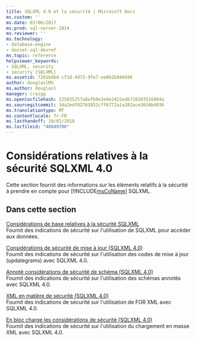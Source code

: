 ```yaml
---
title: SQLXML 4.0 et la sécurité | Microsoft Docs
ms.custom: ''
ms.date: 03/06/2017
ms.prod: sql-server-2014
ms.reviewer: ''
ms.technology:
- database-engine
- docset-sql-devref
ms.topic: reference
helpviewer_keywords:
- SQLXML, security
- security [SQLXML]
ms.assetid: 7281bdbd-cf1d-4d73-9fe7-ee8b2b946696
author: douglaslMS
ms.author: douglasl
manager: craigg
ms.openlocfilehash: 225835257a8efb9e3e9e2422ad6710203516884a
ms.sourcegitcommit: 3da2edf82763852cff6772a1a282ace3034b4936
ms.translationtype: MT
ms.contentlocale: fr-FR
ms.lasthandoff: 10/02/2018
ms.locfileid: "48049706"
---
```

# <a name="sqlxml-40-security-considerations"></a>Considérations relatives à la sécurité SQLXML 4.0
  Cette section fournit des informations sur les éléments relatifs à la sécurité à prendre en compte pour [!INCLUDE[msCoName](../../../includes/msconame-md.md)] SQLXML.  
  
## <a name="in-this-section"></a>Dans cette section  
 [Considérations de base relatives à la sécurité SQLXML](core-sqlxml-security-considerations.md)  
 Fournit des indications de sécurité sur l'utilisation de SQLXML pour accéder aux données.  
  
 [Considérations de sécurité de mise à jour &#40;SQLXML 4.0&#41;](updategram-security-considerations-sqlxml-4-0.md)  
 Fournit des indications de sécurité sur l'utilisation des codes de mise à jour (updategrams) avec SQLXML 4.0.  
  
 [Annoté considérations de sécurité de schéma &#40;SQLXML 4.0&#41;](annotated-schema-security-considerations-sqlxml-4-0.md)  
 Fournit des indications de sécurité sur l'utilisation des schémas annotés avec SQLXML 4.0.  
  
 [XML en matière de sécurité &#40;SQLXML 4.0&#41;](for-xml-security-considerations-sqlxml-4-0.md)  
 Fournit des indications de sécurité sur l'utilisation de FOR XML avec SQLXML 4.0.  
  
 [En bloc charge les considérations de sécurité &#40;SQLXML 4.0&#41;](bulk-load-security-considerations-sqlxml-4-0.md)  
 Fournit des indications de sécurité sur l'utilisation du chargement en masse XML avec SQLXML 4.0.  
  
  
